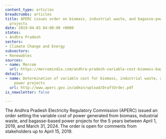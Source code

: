 ```yaml
---
content_type: articles
breadcrumbs: articles
title: APERC issues order on biomass, industrial waste, and bagasse-powered power
  projects
date: 2019-04-03 04:00:00 +0000
states:
- Andhra Pradesh
sectors:
- Climate Change and Energy
subsectors:
- Renewables
sources:
- name: Mercom
  url: https://mercomindia.com/andhra-pradesh-variable-cost-biomass-bagasse-projects/
details:
- name: Determination of variable cost for biomass, industrial waste, and bagasse-based
    power projects
  url: http://www.aperc.gov.in/admin/upload/DraftOrder.pdf
is_newsletter: false

---
```

The Andhra Pradesh Electricity Regulatory Commission (APERC) issued an order setting the variable cost of power generated from biomass, industrial waste, and bagasse-based power projects for the 5 years between April 1, 2019, and March 31, 2024. The order is open for comments from stakeholders up to April 15, 2019.
